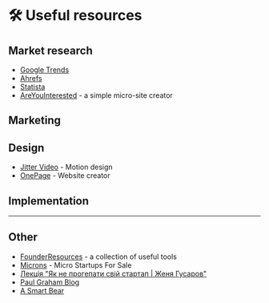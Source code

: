 # 🛠 Useful resources

## Market research

* [Google Trends](https://trends.google.com/trends/)
* [Ahrefs](https://ahrefs.com/)
* [Statista](https://www.statista.com/)
* [AreYouInterested](https://areyouinterested.co/) - a simple micro-site creator

## Marketing

## Design

* [Jitter Video](https://jitter.video/) - Motion design
* [OnePage](https://app.onepage.io/) - Website creator

## Implementation



***

## Other

* [FounderResources](https://www.founderresources.io/) - a collection of useful tools
* [Microns](https://www.microns.io/) - Micro Startups For Sale
* [Лекція "Як не прогепати свій стартап | Женя Гусаров"](https://youtu.be/46yHULT8gPc?si=Hu-V0eSW3uIuer3d)
* [Paul Graham Blog](http://www.paulgraham.com/articles.html)
* [A Smart Bear](https://longform.asmartbear.com/)
